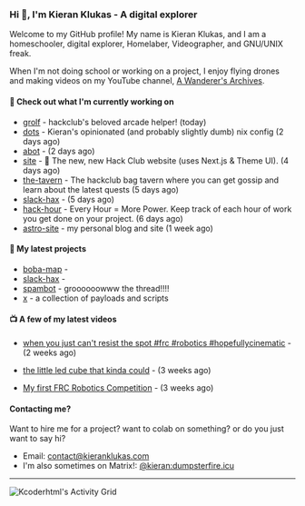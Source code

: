 ### Hi 👋, I'm Kieran Klukas - A digital explorer 

Welcome to my GitHub profile! My name is Kieran Klukas, and I am a homeschooler, digital explorer, Homelaber, Videographer, and GNU/UNIX freak.

When I'm not doing school or working on a project, I enjoy flying drones and making videos on my YouTube channel, [A Wanderer's Archives](https://youtube.com/@wanderer.archives).

#### 👷 Check out what I'm currently working on

- [grolf](https://github.com/kcoderhtml/grolf) - hackclub's beloved arcade helper! (today)
- [dots](https://github.com/kcoderhtml/dots) - Kieran's opinionated (and probably slightly dumb) nix config (2 days ago)
- [abot](https://github.com/kcoderhtml/abot) -  (2 days ago)
- [site](https://github.com/hackclub/site) - 🌈 The new, new Hack Club website (uses Next.js & Theme UI). (4 days ago)
- [the-tavern](https://github.com/kcoderhtml/the-tavern) - The hackclub bag tavern where you can get gossip and learn about the latest quests (5 days ago)
- [slack-hax](https://github.com/kcoderhtml/slack-hax) -  (5 days ago)
- [hack-hour](https://github.com/hackclub/hack-hour) - Every Hour = More Power. Keep track of each hour of work you get done on your project. (6 days ago)
- [astro-site](https://github.com/kcoderhtml/astro-site) - my personal blog and site (1 week ago)

#### 🌱 My latest projects

- [boba-map](https://github.com/kcoderhtml/boba-map) - 
- [slack-hax](https://github.com/kcoderhtml/slack-hax) - 
- [spambot](https://github.com/kcoderhtml/spambot) - groooooowww the thread!!!!
- [x](https://github.com/kcoderhtml/x) - a collection of payloads and scripts

#### 📺 A few of my latest videos

- [when you just can't resist the spot #frc #robotics #hopefullycinematic](https://www.youtube.com/watch?v=Y7SZ_TDleGM) - (2 weeks ago)

- [the little led cube that kinda could](https://www.youtube.com/watch?v=um7v7Y04vGw) - (3 weeks ago)

- [My first FRC Robotics Competition](https://www.youtube.com/watch?v=w_o2-eqkbCk) - (3 weeks ago)



#### Contacting me?

Want to hire me for a project? want to colab on something? or do you just want to say hi?

- Email: [contact@kieranklukas.com](mailto:contact@kieranklukas.com)
- I'm also sometimes on Matrix!: [@kieran:dumpsterfire.icu](https://matrix.to/#/@kieran.matrix.dumpsterfire.icu)

---

![Kcoderhtml's Activity Grid](https://raw.githubusercontent.com/kcoderhtml/kcoderhtml/output/github-contribution-grid-snake.svg)
